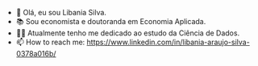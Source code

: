 - 👋 Olá, eu sou Libania Silva.
- 📚 Sou economista e doutoranda em Economia Aplicada.
- 👩‍💻 Atualmente tenho me dedicado ao estudo da Ciência de Dados.
- 📫 How to reach me: https://www.linkedin.com/in/libania-araujo-silva-0378a016b/
     

<!---
libaniaraujo/libaniaraujo is a ✨ special ✨ repository because its `README.md` (this file) appears on your GitHub profile.
You can click the Preview link to take a look at your changes.
--->
